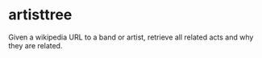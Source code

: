 artisttree
==========

Given a wikipedia URL to a band or artist, retrieve all related acts and why they are related.